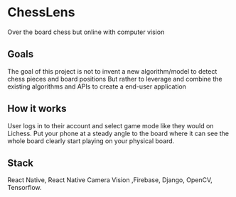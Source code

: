 # ChessLens
Over the board chess but online with computer vision
## Goals
The goal of this project is not to invent a new algorithm/model to detect chess pieces and board positions But rather to leverage and combine the existing algorithms and APIs to create
a end-user application
## How it works
User logs in to their account and select game mode like they would on Lichess. 
Put your phone at a steady angle to the board where it can see the whole board clearly
start playing on your physical board.
## Stack
React Native, React Native Camera Vision ,Firebase, Django, OpenCV, Tensorflow.
